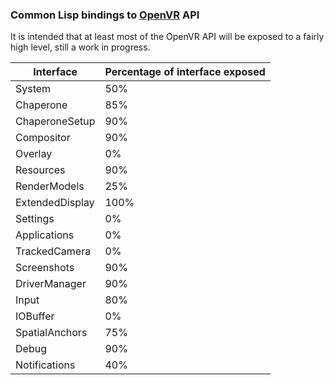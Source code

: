 ### Common Lisp bindings to [OpenVR](https://github.com/ValveSoftware/openvr/) API

It is intended that at least most of the OpenVR API will be exposed to a fairly high level, still a work in progress.

Interface | Percentage of interface exposed
--- | ---
System | 50%
Chaperone | 85%
ChaperoneSetup | 90%
Compositor | 90%
Overlay | 0%
Resources | 90%
RenderModels | 25% 
ExtendedDisplay | 100%
Settings | 0%
Applications | 0%
TrackedCamera | 0%
Screenshots | 90%
DriverManager | 90%
Input | 80%
IOBuffer | 0%
SpatialAnchors | 75%
Debug | 90%
Notifications | 40%
